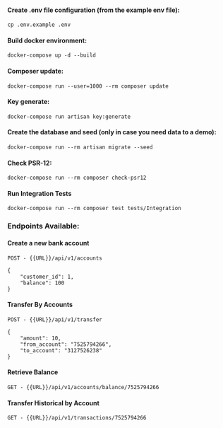 #### Create .env file configuration (from the example env file):
```cp .env.example .env```

#### Build docker environment:
```docker-compose up -d --build```

#### Composer update:
```docker-compose run --user=1000 --rm composer update```

#### Key generate:
```docker-compose run artisan key:generate```

#### Create the database and seed (only in case you need data to a demo):
```docker-compose run --rm artisan migrate --seed```

#### Check PSR-12:
```docker-compose run --rm composer check-psr12```

#### Run Integration Tests
```docker-compose run --rm composer test tests/Integration```

### Endpoints Available:

####  Create a new bank account
```
POST - {{URL}}/api/v1/accounts

{
    "customer_id": 1,
    "balance": 100
}
```

#### Transfer By Accounts
```
POST - {{URL}}/api/v1/transfer

{
    "amount": 10,
    "from_account": "7525794266",
    "to_account": "3127526238"
}
```

#### Retrieve Balance
```
GET - {{URL}}/api/v1/accounts/balance/7525794266
```

#### Transfer Historical by Account
```
GET - {{URL}}/api/v1/transactions/7525794266
```

